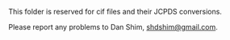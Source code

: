 This folder is reserved for cif files and their JCPDS conversions.  

Please report any problems to Dan Shim, shdshim@gmail.com.
